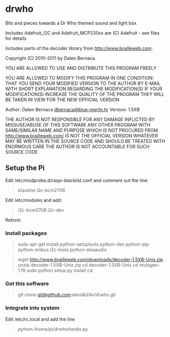 # drwho

Bits and pieces towards a Dr Who themed sound and light box



Includes Adafruit_I2C and Adafruit_MCP230xx are (C) Adafruit - see files for details

Includes parts of the decoder library from http://www.brailleweb.com:

Copyright (C) 2010-2011 by Dalen Bernaca

YOU ARE ALLOWED TO USE AND DISTRIBUTE THIS PROGRAM FREELY

YOU ARE ALLOWED TO MODIFY THIS PROGRAM IN ONE CONDITION:
THAT YOU SEND YOUR MODIFIED VERSION TO THE AUTHOR BY E-MAIL
WITH SHORT EXPLANATION REGARDING THE MODIFICATION(S)
IF YOUR MODIFICATION(S) INCREASE THE QUALITY OF THE PROGRAM
THEY WILL BE TAKEN IN VIEW FOR THE NEW OFFICIAL VERSION

Author: Dalen Bernaca
        dbernaca@blue-merlin.hr
Version: 1.5XB

THE AUTHOR IS NOT RESPONSIBLE FOR ANY DAMAGE INFLICTED BY MISSUSE/ABUSE OF THIS SOFTWARE
ANY OTHER PROGRAM WITH SAME/SIMILAR NAME AND PURPOSE WHICH IS NOT PROCURED FROM
http://www.brailleweb.com/
IS NOT THE OFFICIAL VERSION WHATEVER MAY BE WRITTEN IN THE SOURCE CODE AND
SHOULD BE TREATED WITH ENORMOUS CARE
THE AUTHOR IS NOT ACCOUNTABLE FOR SUCH SOURCE CODE


## Setup the Pi

Edit /etc/modprobe.d/raspi-blacklist.conf and comment out the line:
> blacklist i2c-bcm2708

Edit /etc/modules and add:
> i2c-bcm2708
> i2c-dev

Reboot.

### Install packages

>sudo apt-get install python-setuptools python-dev python-pip \
>                     python-smbus i2c-tools python-alsaaudio


> wget http://www.brailleweb.com/downloads/decoder-1.5XB-Unix.zip
> unzip decoder-1.5XB-Unix.zip
> cd decoder-1.5XB-Unix
> cd mutagen-1.19
> sudo python setup.py install
> cd

### Get this software
> git clone git@github.com:davidb24v/drwho.git

### Integrate into system

Edit /etc/rc.local and add the line

> python /home/pi/drwho/tardis.py

